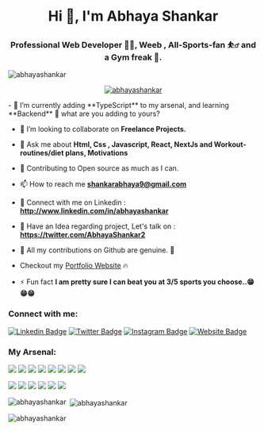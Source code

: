 <h1 align="center">Hi 👋, I'm Abhaya Shankar</h1>
<h3 align="center">Professional Web Developer 🧑‍💻, Weeb , All-Sports-fan ⛹️‍♂️ and a Gym freak 💪.</h3>
<p align="left"> <img src="https://komarev.com/ghpvc/?username=abhayashankar&label=Profile%20views&color=0e75b6&style=flat" alt="abhayashankar" /> </p>
<p align="center" > <a href="https://github.com/AbhayaShankar"><img src="https://github-profile-trophy.vercel.app/?username=abhayashankar" alt="abhayashankar" /></a> </p>
<!--
[![trophy](https://github-profile-trophy.vercel.app/?username=abhayashankar&theme=onedark)](https://github.com/ryo-ma/github-profile-trophy)
-->
- 🌱 I’m currently adding **TypeScript** to my arsenal, and learning **Backend** 🤩 what are you adding to yours?

- 👯 I’m looking to collaborate on **Freelance Projects.**

- 💬 Ask me about **Html, Css , Javascript, React, NextJs and Workout-routines/diet plans, Motivations**

- 📔 Contributing to Open source as much as I can. 

- 📫 How to reach me **shankarabhaya9@gmail.com**

- 🔗 Connect with me on Linkedin :  **http://www.linkedin.com/in/abhayashankar**

- 🦜 Have an Idea regarding project, Let's talk on : **https://twitter.com/AbhayaShankar2**

- 🚀 All my contributions on Github are genuine. 🫡

- Checkout my [Portfolio Website](https://www.abhayashankar.com) 🔥 

- ⚡ Fun fact **I am pretty sure I can beat you at 3/5 sports you choose..😁😁😁**

<h3 align="left">Connect with me:</h3>
<p align="left">
<!-- <a href="https://www.linkedin.com/in/abhayashankar" target="blank">
  <img src="https://camo.githubusercontent.com/a80d00f23720d0bc9f55481cfcd77ab79e141606829cf16ec43f8cacc7741e46/68747470733a2f2f696d672e736869656c64732e696f2f62616467652f4c696e6b6564496e2d3030373742353f7374796c653d666f722d7468652d6261646765266c6f676f3d6c696e6b6564696e266c6f676f436f6c6f723d7768697465" alt="Linkedin Badge" data-canonical-src="https://img.shields.io/badge/LinkedIn-0077B5?style=for-the-badge&amp;logo=linkedin&amp;logoColor=white" style="max-width: 100%;"></a>
<a href="https://www.instagram.com/abhaya_shankar05/" rel="nofollow"><img src="https://camo.githubusercontent.com/744f5586e9eee9ca48c84aa31a04cbc28fa9da0359eba6856cc26ce041db3031/68747470733a2f2f696d672e736869656c64732e696f2f62616467652f496e7374616772616d2d4531333036433f7374796c653d666f722d7468652d6261646765266c6f676f3d696e7374616772616d266c6f676f436f6c6f723d7768697465" alt="Dev.to Badge" data-canonical-src="https://img.shields.io/badge/Instagram-E1306C?style=for-the-badge&amp;logo=instagram&amp;logoColor=white" style="max-width: 100%;"></a>
<a href="https://twitter.com/AbhayaShankar2" rel="nofollow"><img src="https://camo.githubusercontent.com/5d03c86f6a75f7cbe80d135d9162fbf6dc46a31253cf30a8e9bb8279b4d574d3/68747470733a2f2f696d672e736869656c64732e696f2f62616467652f547769747465722d3144413146323f7374796c653d666f722d7468652d6261646765266c6f676f3d74776974746572266c6f676f436f6c6f723d7768697465" alt="Twitter Badge" data-canonical-src="https://img.shields.io/badge/Twitter-1DA1F2?style=for-the-badge&amp;logo=twitter&amp;logoColor=white" style="max-width: 100%;"></a> -->
  
[![Linkedin Badge](https://img.shields.io/badge/LinkedIn-0077B5?style=for-the-badge&logo=linkedin&logoColor=white)](https://www.linkedin.com/in/abhayashankar)
[![Twitter Badge](https://img.shields.io/badge/Twitter-1DA1F2?style=for-the-badge&logo=twitter&logoColor=white)](https://twitter.com/AbhayaShankar2)
[![Instagram Badge](https://img.shields.io/badge/Instagram-E1306C?style=for-the-badge&logo=instagram&logoColor=white)](https://www.instagram.com/abhaya_shankar05/)
[![Website Badge](https://img.shields.io/badge/Portfolio-030303?style=for-the-badge&logo=artixlinux&logoColor=white)](https://abhayashankar.com)



<h3 align="left">My Arsenal:</h3>
<p align="left"> 

  

<a href="#"><img src="https://img.shields.io/badge/HTML5-red?style=for-the-badge&logo=html5&labelColor=black&color=E34F26"/></a>
<a href="#"><img src="https://img.shields.io/badge/CSS3-white?style=for-the-badge&logo=css3&logoColor=1572B6&labelColor=black&color=1572B6" /></a>
<a href="#"><img src="https://img.shields.io/badge/Javascript-yellow?style=for-the-badge&logo=javascript&labelColor=black&color=c89100"/></a>
<a href="#"><img src="https://img.shields.io/badge/React-blue?style=for-the-badge&logo=react&labelColor=black&color=3a8296"/></a>
<a href="#"><img src="https://img.shields.io/badge/Next.js-black?style=for-the-badge&logo=Next.js&&logoColor=white&labelColor=black&color=2E2E2E"/></a>
<a href="#"><img src="https://img.shields.io/badge/MongoDB-green?style=for-the-badge&logo=mongodb&labelColor=black&color=409040"/></a>
<a href="#"><img src="https://img.shields.io/badge/Express-black?style=for-the-badge&logo=express&labelColor=black&color=1f1f1f"/></a>
<a href="#"><img src="https://img.shields.io/badge/Node.JS-blue?style=for-the-badge&logo=node.js&logoColor=lime&labelColor=black&color=236b23"/></a>




<a href="#"><img src="https://img.shields.io/badge/Git-red?style=for-the-badge&logo=git&labelColor=black&color=red"/></a>
<a href="#"><img src="https://img.shields.io/badge/GitHub-black?style=for-the-badge&logo=github&labelColor=black&color=181717"/></a>
<a href="#"><img src="https://img.shields.io/badge/Tailwind%20CSS-black?style=for-the-badge&logo=tailwindcss&labelColor=black&color=1CA1B8"/></a>
<a href="#"><img src="https://img.shields.io/badge/VSCode-cyan?style=for-the-badge&logo=visual%20studio%20code&labelColor=00497a&color=007ACC"/></a>
<a href="#"><img src="https://img.shields.io/badge/Postman-orange?style=for-the-badge&logo=postman&labelColor=black&color=ff4704"/></a>
<a href="#"><img src="https://img.shields.io/badge/Figma-pink?style=for-the-badge&logo=figma&labelColor=black&color=eb3471"/></a>



</p>

<p><img align="left" src="https://github-readme-stats.vercel.app/api/top-langs?username=abhayashankar&show_icons=true&locale=en&layout=compact&theme=tokyonight" alt="abhayashankar" /></p>

<p>&nbsp;<img align="center" src="https://github-readme-stats.vercel.app/api?username=abhayashankar&show_icons=true&locale=en&theme=tokyonight" alt="abhayashankar" /></p>

<p><img align="center" src="https://github-readme-streak-stats.herokuapp.com/?user=abhayashankar&&theme=tokyonight" alt="abhayashankar" /></p>
